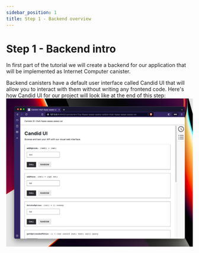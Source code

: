 ```yaml
---
sidebar_position: 1
title: Step 1 - Backend overview
---
```


# Step 1 - Backend intro
In first part of the tutorial we will create a backend for our application that will be implemented as Internet Computer canister.

Backend canisters have a default user interface called Candid UI that will allow you to interact with them without writing any frontend code. Here's how Candid UI for our project will look like at the end of this step:
![Candid UI screenshot (final)](_attachments/Screenshot%202022-12-08%20at%2011.13.55@2x.png)


